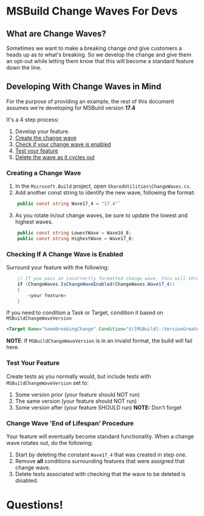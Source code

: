 # MSBuild Change Waves For Devs

## What are Change Waves?
Sometimes we want to make a breaking change _and_ give customers a heads up as to what's breaking. So we develop the change and give them an opt-out while letting them know that this will become a standard feature down the line.

## Developing With Change Waves in Mind
For the purpose of providing an example, the rest of this document assumes we're developing for MSBuild version **17.4**

It's a 4 step process:
1. Develop your feature.
1. [Create the change wave](#creating-a-change-wave)
1. [Check if your change wave is enabled](#checking-if-a-change-wave-is-enabled)
1. [Test your feature](#test-your-feature)
1. [Delete the wave as it cycles out](#change-wave-'end-of-lifespan'-procedure)

### Creating a Change Wave
1. In the `Microsoft.Build` project, open `SharedUtilities\ChangeWaves.cs`.
1. Add another const string to identify the new wave, following the format:
```c#
    public const string Wave17_4 = "17.4"`
```
3. As you rotate in/out change waves, be sure to update the lowest and highest waves.
```c#
    public const string LowestWave = Wave16_8;
    public const string HighestWave = Wave17_0;
```

### Checking If A Change Wave is Enabled
Surround your feature with the following:
```c#
    // If you pass an incorrectly formatted change wave, this will throw.
    if (ChangeWaves.IsChangeWaveEnabled(ChangeWaves.Wave17_4))
    {
        <your feature>
    }
```
If you need to condition a Task or Target, condition it based on `MSBuildChangeWaveVersion`
```xml
<Target Name="SomeBreakingChange" Condition="$([MSBuild]::VersionGreaterThan('$(MSBuildChangeWaveVersion)', '17.4'))"">
```
**NOTE**: If `MSBuildChangeWaveVersion` is in an invalid format, the build will fail here.

### Test Your Feature
Create tests as you normally would, but include tests with `MSBuildChangeWaveVersion` set to:
1. Some version prior (your feature should NOT run)
1. The same version (your feature should NOT run)
1. Some version after (your feature SHOULD run)
**NOTE:** Don't forget

### Change Wave 'End of Lifespan' Procedure
Your feature will eventually become standard functionality. When a change wave rotates out, do the following:
1. Start by deleting the constant `Wave17_4` that was created in step one.
1. Remove **all** conditions surrounding features that were assigned that change wave.
1. Delete tests associated with checking that the wave to be deleted is disabled.

# Questions!
